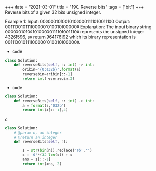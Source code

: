 +++
date = "2021-03-01"
title = "190. Reverse bits"
tags = ["bit"]
+++
Reverse bits of a given 32 bits unsigned integer.
 
Example 1:
Input: 00000010100101000001111010011100 Output: 00111001011110000010100101000000 Explanation: The input binary string 00000010100101000001111010011100 represents the unsigned integer 43261596, so return 964176192 which its binary representation is 00111001011110000010100101000000.

- code
```py
class Solution:
    def reverseBits(self, n: int) -> int:
        oribin='{0:032b}'.format(n)
        reversebin=oribin[::-1]
        return int(reversebin,2)
```
- code
```py
class Solution:
    def reverseBits(self, n: int) -> int:
        a = format(n,"032b")
        return int(a[::-1],2)

```
c
```py
class Solution:
    # @param n, an integer
    # @return an integer
    def reverseBits(self, n):

        s = str(bin(n)).replace('0b','')
        s = '0'*(32-len(s)) + s
        ans = s[::-1]
        return int(ans, 2)
```
